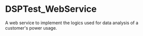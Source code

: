 # DSPTest_WebService
 
A web service to implement the logics used for data analysis of a customer's power usage.

